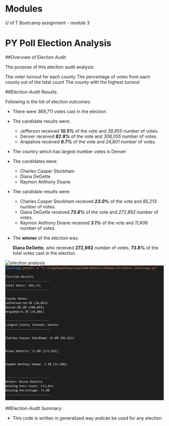 
# Modules
U of T Bootcamp assignment - module 3 
# PY Poll Election Analysis 


##Overview of Election Audit

The purpose of this election audit analysis:

The voter turnout for each county
The percentage of votes from each county out of the total count
The county with the highest turnout

##Election-Audit Results: 

Following is the list of election outcomes:

- There were 369,711 votes cast in the election.


-  The candidate results were:
	- Jefferson received **_10.5%_** of the vote and _38,855_ number of votes.
	- Denver received **_82.8%_** of the vote and _306,055_ number of votes.
	- Arapahoe received **_6.7%_** of the vote and _24,801_ number of votes.

- The country which has largest number votes is Denver

- The candidates were:
	- Charles Casper Stockham
	- Diana DeGette
	- Raymon Anthony Doane
  
* The candidate results were:

	- Charles Casper Stockham received **_23.0%_** of the vote and _85,213_ number of votes.
	- Diana DeGette received **_73.8%_** of the vote and _272,892_ number of votes.
	- Raymon Anthony Doane received **_3.1%_** of the vote and _11,606_ number of votes.
  
- The **winner** of the election was:

    **Diana DeGette**, who received **272,892** number of votes, **73.8%** of the total votes cast in the election.
    
![election analysis](https://user-images.githubusercontent.com/86299353/126073939-25fdae61-6c53-46d3-a832-f88936a76c0b.PNG)
![election analysis](Resources/election_analysis.PNG)

##Election-Audit Summary:

- This code is written in generalized way andcan be used for any election  
